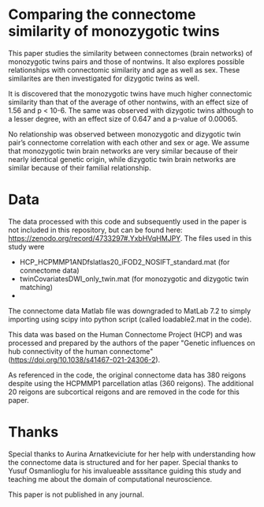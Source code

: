 # Comparing the connectome similarity of monozygotic twins

This paper studies the similarity between connectomes (brain networks) of monozygotic twins pairs and those of nontwins. It also explores possible relationships with connectomic similarity and age as well as sex. These similarites are then investigated for dizygotic twins as well.

It is discovered that the monozygotic twins have much higher connectomic similarity than that of the average of other nontwins, with an effect size of 1.56 and 
p < 10-6. The same was observed with dizygotic twins although to a lesser degree, with an effect size of 0.647 and a p-value of 0.00065. 

No relationship was observed between monozygotic and dizygotic twin pair’s connectome correlation with each other and sex or age. We assume that monozygotic twin brain 
networks are very similar because of their nearly identical genetic origin, while dizygotic twin brain networks are similar because of their familial relationship.

# Data

The data processed with this code and subsequently used in the paper is not included in this repository, but can be found here: https://zenodo.org/record/4733297#.YxbHVqHMJPY. The files used in this study were 
- HCP_HCPMMP1ANDfslatlas20_iFOD2_NOSIFT_standard.mat (for connectome data)
- twinCovariatesDWI_only_twin.mat (for monozygotic and dizygotic twin matching)
- 
The connectome data Matlab file was downgraded to MatLab 7.2 to simply importing using scipy into python script (called loadable2.mat in the code).

This data was based on the Human Connectome Project (HCP) and was processed and prepared by the authors of the paper "Genetic influences on hub connectivity of the human connectome" (https://doi.org/10.1038/s41467-021-24306-2).

As referenced in the code, the original connectome data has 380 reigons despite using the HCPMMP1 parcellation atlas (360 reigons). The additional 20 reigons are subcortical reigons and are removed in the code for this paper.

# Thanks

Special thanks to Aurina Arnatkeviciute for her help with understanding how the connectome data is structured and for her paper.
Special thanks to Yusuf Osmanlioglu for his invalueable asssitance guiding this study and teaching me about the domain of computational neuroscience.

This paper is not published in any journal.

